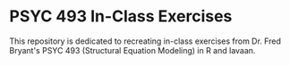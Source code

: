 # PSYC 493 In-Class Exercises
This repository is dedicated to recreating in-class exercises from Dr. Fred Bryant's PSYC 493 (Structural Equation Modeling) in R and lavaan.
